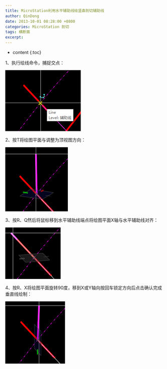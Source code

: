 ```yaml
---
title: MicroStation利用水平辅助线绘竖直剖切辅助线
author: QinDong
date: 2013-10-01 08:28:00 +0800
categories: MicroStation 剖切
tags: 横断面
excerpt: 
---
```

* content
{:toc}

1、执行绘线命令，捕捉交点：

![](/img/2022/2022-10-01-09-16-09.png)

2、按T将绘图平面与调整为顶视图方向：

![](/img/2022/2022-10-01-09-16-22.png)

3、按R、Q然后将鼠标移到水平辅助线端点将绘图平面X轴与水平辅助线对齐：

![](/img/2022/2022-10-01-09-16-29.png)

4、按R、X将绘图平面旋转90度，移到X或Y轴向按回车锁定方向后点击确认完成垂直线绘制：

![](/img/2022/2022-10-01-09-16-35.png)